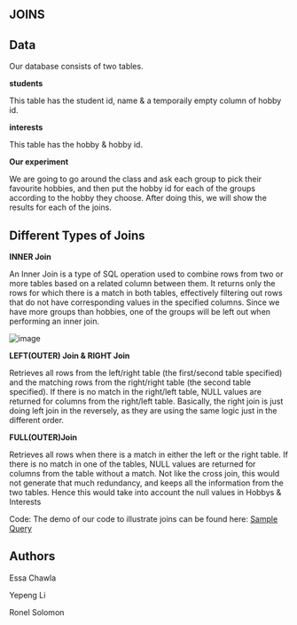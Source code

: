 ## JOINS




## Data

Our database consists of two tables.

**students**

This table has the student id, name & a temporaily empty column of hobby id.




**interests**

This table has the hobby & hobby id.





**Our experiment**

We are going to go around the class and ask each group to pick their favourite hobbies, and then put the hobby id for each of the groups according to the hobby they choose. After doing this, we will show the results for each of the joins.


## Different Types of Joins
**INNER Join**

An Inner Join is a type of SQL operation used to combine rows from two or more tables based on a related column between them. It returns only the rows for which there is a match in both tables, effectively filtering out rows that do not have corresponding values in the specified columns. Since we have more groups than hobbies, one of the groups will be left out when performing an inner join.

![image](https://github.com/PiaoLing-nb/com-presentation/assets/138830908/8b21af42-79e4-49ca-a197-193456bf5f08)





**LEFT(OUTER) Join & RIGHT Join**

Retrieves all rows from the left/right table (the first/second table specified) and the matching rows from the right/right table (the second table specified). If there is no match in the right/left table, NULL values are returned for columns from the right/left table.
Basically, the right join is just doing left join in the reversely, as they are using the same logic just in the different order.
 


**FULL(OUTER)Join**

Retrieves all rows when there is a match in either the left or the right table. If there is no match in one of the tables, NULL values are returned for columns from the table without a match. Not like the cross join, this would not generate that much redundancy, and keeps all the information from the two tables. Hence this would take into account the null values in Hobbys & Interests



Code:
The demo of our code to illustrate joins can be found here:
[Sample Query](/Code_Demo.sql)


## Authors

Essa Chawla

Yepeng Li

Ronel Solomon











